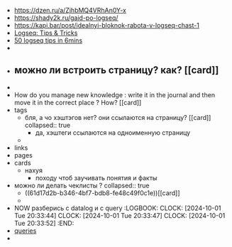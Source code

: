 - https://dzen.ru/a/ZjhbMQ4VRhAn0Y-x
- https://shady2k.ru/gaid-po-logseq/
- https://kapi.bar/post/idealnyi-bloknok-rabota-v-logseq-chast-1
- [Logseq: Tips & Tricks](https://unofficial-logseq-docs.gitbook.io/unofficial-logseq-docs)
- [50 logseq tips in 6mins](https://youtu.be/r_tcDooayOo?si=OaEe9FFKzHG5O8k8)
-
- можно ли встроить страницу? как? [[card]]
	-
-
- How do you manage new knowledge : write it in the journal and then move it in the correct place ? How? [[card]]
- tags
	- бля, а чо хэштэгов нет? они ссылаются на страницу? [[card]]
	  collapsed:: true
		- да, хэштеги ссылаются на одноименную страницу
	-
- links
- pages
- cards
	- нахуя
		- походу чтоб заучивать понятия и факты
- можно ли делать чеклисты ?
  collapsed:: true
	- ((61d17d2b-b346-4bf7-bdb8-fe48c49f0c1e))[[card]]
	-
- NOW разберись с datalog и с query
  :LOGBOOK:
  CLOCK: [2024-10-01 Tue 20:33:44]
  CLOCK: [2024-10-01 Tue 20:33:47]
  CLOCK: [2024-10-01 Tue 20:33:52]
  :END:
- [queries](https://docs.logseq.com/#/page/63bc6201-53b1-47a4-834f-83934b69ad49)
-